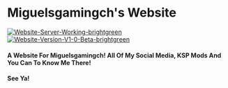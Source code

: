 # Miguelsgamingch's Website
<a href="https://imgbb.com/"><img src="https://i.ibb.co/0qZDy3j/Website-Server-Working-brightgreen.png" alt="Website-Server-Working-brightgreen" border="0"></a>
<a href="https://imgbb.com/"><img src="https://i.ibb.co/D7sQhDT/Website-Version-V1-0-Beta-brightgreen.png" alt="Website-Version-V1-0-Beta-brightgreen" border="0"></a>
#### A Website For Miguelsgamingch! All Of My Social Media, KSP Mods And You Can To Know Me There!
#### See Ya!
